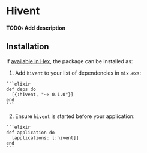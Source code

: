 # Hivent

**TODO: Add description**

## Installation

If [available in Hex](https://hex.pm/docs/publish), the package can be installed as:

  1. Add `hivent` to your list of dependencies in `mix.exs`:

    ```elixir
    def deps do
      [{:hivent, "~> 0.1.0"}]
    end
    ```

  2. Ensure `hivent` is started before your application:

    ```elixir
    def application do
      [applications: [:hivent]]
    end
    ```

